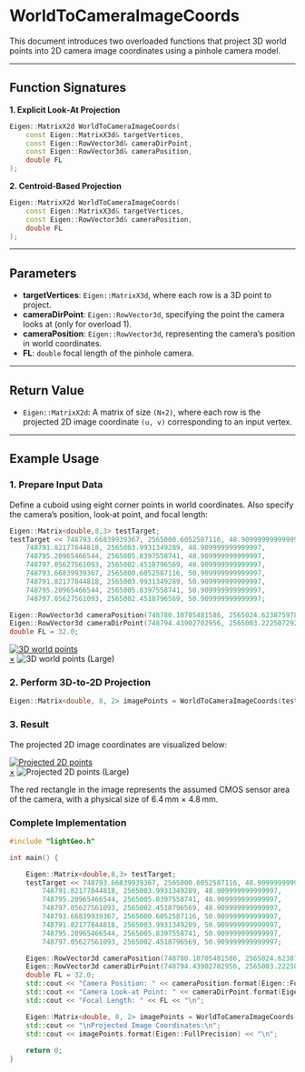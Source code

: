 # **WorldToCameraImageCoords**

This document introduces two overloaded functions that project 3D world points into 2D camera image coordinates using a pinhole camera model. 

---

## **Function Signatures**

 **1. Explicit Look‑At Projection**
```cpp
Eigen::MatrixX2d WorldToCameraImageCoords(
    const Eigen::MatrixX3d& targetVertices,
    const Eigen::RowVector3d& cameraDirPoint,
    const Eigen::RowVector3d& cameraPosition,
    double FL
);
```

 **2. Centroid‑Based Projection**
```cpp
Eigen::MatrixX2d WorldToCameraImageCoords(
    const Eigen::MatrixX3d& targetVertices,
    const Eigen::RowVector3d& cameraPosition,
    double FL
);
```
---

## **Parameters**
- **targetVertices**: `Eigen::MatrixX3d`, where each row is a 3D point to project.
- **cameraDirPoint**: `Eigen::RowVector3d`, specifying the point the camera looks at (only for overload 1).
- **cameraPosition**: `Eigen::RowVector3d`, representing the camera’s position in world coordinates.
- **FL**: `double` focal length of the pinhole camera.

---

## **Return Value**

- `Eigen::MatrixX2d`: A matrix of size `(N×2)`, where each row is the projected 2D image coordinate `(u, v)` corresponding to an input vertex.

---



## **Example Usage**

### **1. Prepare Input Data**

Define a cuboid using eight corner points in world coordinates. Also specify the camera’s position, look‑at point, and focal length:
```cpp
Eigen::Matrix<double,8,3> testTarget;
testTarget << 748793.66839939367, 2565000.6052587116, 48.909999999999997,
    748791.82177844818, 2565003.9931349289, 48.909999999999997,
    748795.20965466544, 2565005.8397558741, 48.909999999999997,
    748797.05627561093, 2565002.4518796569, 48.909999999999997,
    748793.66839939367, 2565000.6052587116, 50.909999999999997,
    748791.82177844818, 2565003.9931349289, 50.909999999999997,
    748795.20965466544, 2565005.8397558741, 50.909999999999997,
    748797.05627561093, 2565002.4518796569, 50.909999999999997;

Eigen::RowVector3d cameraPosition(748780.10705481586, 2565024.6238759784, 57.51);
Eigen::RowVector3d cameraDirPoint(748794.43902702956, 2565003.2225072929, 49.909999999999997);
double FL = 32.0;
```

<a id="close-lightbox" style="display: none;"></a>
<div class="single-img-container">
    <a href="#lightbox-single-1" class="lightbox-trigger">
        <img src="../fig/worldCoord.png" 
             alt="3D world points"> 
    </a>
</div>

<div id="lightbox-single-1" class="lightbox">
    <a href="#close-lightbox" class="lightbox-close">&times;</a>
    <img src="../fig/worldCoord.png" alt="3D world points (Large)">
</div>

### **2. Perform 3D-to-2D Projection**
```cpp
Eigen::Matrix<double, 8, 2> imagePoints = WorldToCameraImageCoords(testTarget, cameraDirPoint, cameraPosition, FL);
```

### **3. Result**
The projected 2D image coordinates are visualized below:

<div class="single-img-container">
    <a href="#lightbox-single-2" class="lightbox-trigger">
        <img src="../fig/cameralCoord.png" 
             alt="Projected 2D points"> 
    </a>
</div>

<div id="lightbox-single-2" class="lightbox">
    <a href="#close-lightbox" class="lightbox-close">&times;</a>
    <img src="../fig/cameralCoord.png" alt="Projected 2D points (Large)">
</div>

The red rectangle in the image represents the assumed CMOS sensor area of the camera, with a physical size of 6.4 mm × 4.8 mm.

### **Complete Implementation**
```cpp
#include "lightGeo.h"

int main() {

    Eigen::Matrix<double,8,3> testTarget;
    testTarget << 748793.66839939367, 2565000.6052587116, 48.909999999999997,
        748791.82177844818, 2565003.9931349289, 48.909999999999997,
        748795.20965466544, 2565005.8397558741, 48.909999999999997,
        748797.05627561093, 2565002.4518796569, 48.909999999999997,
        748793.66839939367, 2565000.6052587116, 50.909999999999997,
        748791.82177844818, 2565003.9931349289, 50.909999999999997,
        748795.20965466544, 2565005.8397558741, 50.909999999999997,
        748797.05627561093, 2565002.4518796569, 50.909999999999997;

    Eigen::RowVector3d cameraPosition(748780.10705481586, 2565024.6238759784, 57.51);
    Eigen::RowVector3d cameraDirPoint(748794.43902702956, 2565003.2225072929, 49.909999999999997);
    double FL = 32.0;
    std::cout << "Camera Position: " << cameraPosition.format(Eigen::FullPrecision) << "\n";
    std::cout << "Camera Look-at Point: " << cameraDirPoint.format(Eigen::FullPrecision) << "\n";
    std::cout << "Focal Length: " << FL << "\n";

    Eigen::Matrix<double, 8, 2> imagePoints = WorldToCameraImageCoords(testTarget, cameraDirPoint, cameraPosition, FL);
    std::cout << "\nProjected Image Coordinates:\n";
    std::cout << imagePoints.format(Eigen::FullPrecision) << "\n";
    
    return 0;
}
```